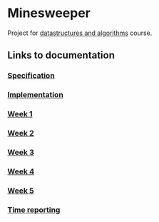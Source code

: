 # Minesweeper
Project for [datastructures and algorithms](https://github.com/TiraLabra/2019_alkukesa) course.

## Links to documentation
### [Specification](https://github.com/idaliisa/MineSweeper/blob/master/documentation/specification.md)
### [Implementation](https://github.com/idaliisa/MineSweeper/blob/master/documentation/implementation.md)
### [Week 1](https://github.com/idaliisa/MineSweeper/blob/master/documentation/week1.md)
### [Week 2](https://github.com/idaliisa/MineSweeper/blob/master/documentation/week2.md)
### [Week 3](https://github.com/idaliisa/MineSweeper/blob/master/documentation/week3.md)
### [Week 4](https://github.com/idaliisa/MineSweeper/blob/master/documentation/Week4.md)
### [Week 5](https://github.com/idaliisa/MineSweeper/blob/master/documentation/week5.md)
### [Time reporting](https://github.com/idaliisa/MineSweeper/blob/master/documentation/timereport.md)

